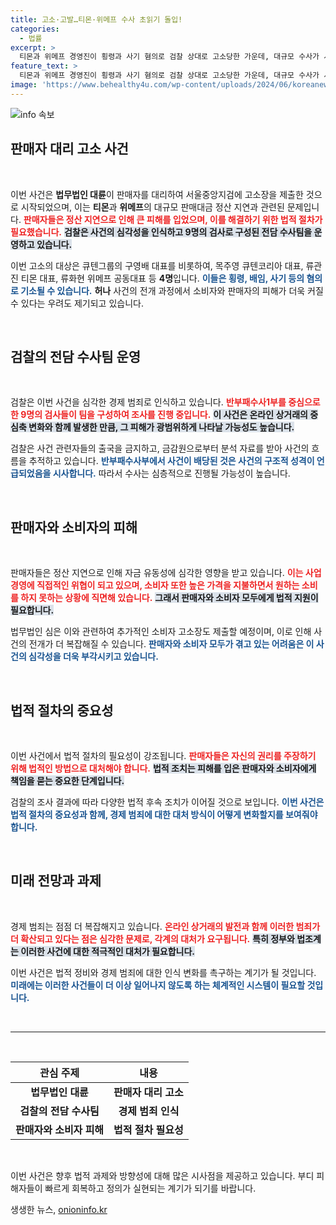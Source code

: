 ```yaml
---
title: 고소·고발…티몬·위메프 수사 초읽기 돌입!
categories:
  - 법률
excerpt: >
  티몬과 위메프 경영진이 횡령과 사기 혐의로 검찰 상대로 고소당한 가운데, 대규모 수사가 시작될 전망이다. 법무법인 대륜은 피해 판매자들을 대리해 고소장을 제출하며, 검찰은 전담 수사팀을 꾸리고 자료 분석에 돌입했다. 이 사건은 온라인 거래의 중심에서 발생한 구조적 경제 범죄로 주목받고 있다.
feature_text: >
  티몬과 위메프 경영진이 횡령과 사기 혐의로 검찰 상대로 고소당한 가운데, 대규모 수사가 시작될 전망이다. 법무법인 대륜은 피해 판매자들을 대리해 고소장을 제출하며, 검찰은 전담 수사팀을 꾸리고 자료 분석에 돌입했다. 이 사건은 온라인 거래의 중심에서 발생한 구조적 경제 범죄로 주목받고 있다.
image: 'https://www.behealthy4u.com/wp-content/uploads/2024/06/koreanews.jpg'
---
```


<p><img src="https://www.behealthy4u.com/wp-content/uploads/2024/06/koreanews.jpg" alt="info 속보" /></p>

<h2 data-ke-size="size26">판매자 대리 고소 사건</h2>

<p data-ke-size="size16">&nbsp;</p>

<p>이번 사건은 <strong>법무법인 대륜</strong>이 판매자를 대리하여 서울중앙지검에 고소장을 제출한 것으로 시작되었으며, 이는 <strong>티몬</strong>과 <strong>위메프</strong>의 대규모 판매대금 정산 지연과 관련된 문제입니다. <b><span style="color: #ee2323;">판매자들은 정산 지연으로 인해 큰 피해를 입었으며, 이를 해결하기 위한 법적 절차가 필요했습니다.</span></b> <b><span style="background-color: #21538527;">검찰은 사건의 심각성을 인식하고 9명의 검사로 구성된 전담 수사팀을 운영하고 있습니다.</span></b> </p>

<p>이번 고소의 대상은 큐텐그룹의 구영배 대표를 비롯하여, 목주영 큐텐코리아 대표, 류관진 티몬 대표, 류화현 위메프 공동대표 등 <strong>4명</strong>입니다. <b><span style="color: #1a5490;">이들은 횡령, 배임, 사기 등의 혐의로 기소될 수 있습니다.</span></b> <strong>허나</strong> 사건의 전개 과정에서 소비자와 판매자의 피해가 더욱 커질 수 있다는 우려도 제기되고 있습니다. </p>

<p data-ke-size="size16">&nbsp;</p>

<h2 data-ke-size="size26">검찰의 전담 수사팀 운영</h2>

<p data-ke-size="size16">&nbsp;</p>

<p>검찰은 이번 사건을 심각한 경제 범죄로 인식하고 있습니다. <b><span style="color: #ee2323;">반부패수사1부를 중심으로 한 9명의 검사들이 팀을 구성하여 조사를 진행 중입니다.</span></b> <b><span style="background-color: #21538527;">이 사건은 온라인 상거래의 중심축 변화와 함께 발생한 만큼, 그 피해가 광범위하게 나타날 가능성도 높습니다.</span></b> </p>

<p>검찰은 사건 관련자들의 출국을 금지하고, 금감원으로부터 분석 자료를 받아 사건의 흐름을 추적하고 있습니다. <b><span style="color: #1a5490;">반부패수사부에서 사건이 배당된 것은 사건의 구조적 성격이 언급되었음을 시사합니다.</span></b> 따라서 수사는 심층적으로 진행될 가능성이 높습니다. </p>

<p data-ke-size="size16">&nbsp;</p>

<h2 data-ke-size="size26">판매자와 소비자의 피해</h2>

<p data-ke-size="size16">&nbsp;</p>

<p>판매자들은 정산 지연으로 인해 자금 유동성에 심각한 영향을 받고 있습니다. <b><span style="color: #ee2323;">이는 사업 경영에 직접적인 위협이 되고 있으며, 소비자 또한 높은 가격을 지불하면서 원하는 소비를 하지 못하는 상황에 직면해 있습니다.</span></b> <b><span style="background-color: #21538527;">그래서 판매자와 소비자 모두에게 법적 지원이 필요합니다.</span></b> </p>

<p>법무법인 심은 이와 관련하여 추가적인 소비자 고소장도 제출할 예정이며, 이로 인해 사건의 전개가 더 복잡해질 수 있습니다. <b><span style="color: #1a5490;">판매자와 소비자 모두가 겪고 있는 어려움은 이 사건의 심각성을 더욱 부각시키고 있습니다.</span></b> </p>

<p data-ke-size="size16">&nbsp;</p>

<h2 data-ke-size="size26">법적 절차의 중요성</h2>

<p data-ke-size="size16">&nbsp;</p>

<p>이번 사건에서 법적 절차의 필요성이 강조됩니다. <b><span style="color: #ee2323;">판매자들은 자신의 권리를 주장하기 위해 법적인 방법으로 대처해야 합니다.</span></b> <b><span style="background-color: #21538527;">법적 조치는 피해를 입은 판매자와 소비자에게 책임을 묻는 중요한 단계입니다.</span></b> </p>

<p>검찰의 조사 결과에 따라 다양한 법적 후속 조치가 이어질 것으로 보입니다. <b><span style="color: #1a5490;">이번 사건은 법적 절차의 중요성과 함께, 경제 범죄에 대한 대처 방식이 어떻게 변화할지를 보여줘야 합니다.</span></b> </p>

<p data-ke-size="size16">&nbsp;</p>

<h2 data-ke-size="size26">미래 전망과 과제</h2>

<p data-ke-size="size16">&nbsp;</p>

<p>경제 범죄는 점점 더 복잡해지고 있습니다. <b><span style="color: #ee2323;">온라인 상거래의 발전과 함께 이러한 범죄가 더 확산되고 있다는 점은 심각한 문제로, 각계의 대처가 요구됩니다.</span></b> <b><span style="background-color: #21538527;">특히 정부와 법조계는 이러한 사건에 대한 적극적인 대처가 필요합니다.</span></b> </p>

<p>이번 사건은 법적 정비와 경제 범죄에 대한 인식 변화를 촉구하는 계기가 될 것입니다. <b><span style="color: #1a5490;">미래에는 이러한 사건들이 더 이상 일어나지 않도록 하는 체계적인 시스템이 필요할 것입니다.</span></b> </p>

<p data-ke-size="size16">&nbsp;</p>

<hr>

<p data-ke-size="size16">&nbsp;</p>

<table style="width: 100%;">
    <thead>
        <tr>
            <th style="text-align: center;">관심 주제</th>
            <th style="text-align: center;">내용</th>
        </tr>
    </thead>
    <tbody>
        <tr>
            <td style="text-align: center; height: 17px;"><b>법무법인 대륜</b></td>
            <td style="text-align: center; height: 17px;"><b>판매자 대리 고소</b></td>
        </tr>
        <tr>
            <td style="text-align: center; height: 17px;"><b>검찰의 전담 수사팀</b></td>
            <td style="text-align: center; height: 17px;"><b>경제 범죄 인식</b></td>
        </tr>
        <tr>
            <td style="text-align: center; height: 17px;"><b>판매자와 소비자 피해</b></td>
            <td style="text-align: center; height: 17px;"><b>법적 절차 필요성</b></td>
        </tr>
    </tbody>
</table>

<p data-ke-size="size16">&nbsp;</p> 

<p>이번 사건은 향후 법적 과제와 방향성에 대해 많은 시사점을 제공하고 있습니다. 부디 피해자들이 빠르게 회복하고 정의가 실현되는 계기가 되기를 바랍니다.</p>
생생한 뉴스, <a href="https://onioninfo.kr" rel="dofollow">onioninfo.kr</a>


